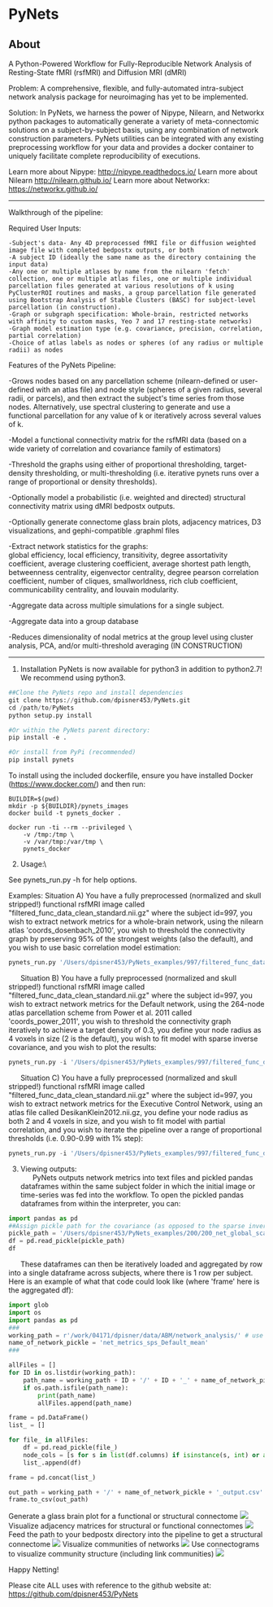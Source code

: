 PyNets
======

About
-----
A Python-Powered Workflow for Fully-Reproducible Network Analysis of Resting-State fMRI (rsfMRI) and Diffusion MRI (dMRI)

Problem: A comprehensive, flexible, and fully-automated intra-subject network analysis package for neuroimaging has yet to be implemented.

Solution: In PyNets, we harness the power of Nipype, Nilearn, and Networkx python packages to automatically generate a variety of meta-connectomic solutions on a subject-by-subject basis, using any combination of network construction parameters. PyNets utilities can be integrated with any existing preprocessing workflow for your data and provides a docker container to uniquely facilitate complete reproducibility of executions.

Learn more about Nipype: http://nipype.readthedocs.io/
Learn more about Nilearn http://nilearn.github.io/
Learn more about Networkx: https://networkx.github.io/

-----

Walkthrough of the pipeline:

Required User Inputs:

    -Subject's data- Any 4D preprocessed fMRI file or diffusion weighted image file with completed bedpostx outputs, or both
    -A subject ID (ideally the same name as the directory containing the input data)
    -Any one or multiple atlases by name from the nilearn 'fetch' collection, one or multiple atlas files, one or multiple individual parcellation files generated at various resolutions of k using PyClusterROI routines and masks, a group parcellation file generated using Bootstrap Analysis of Stable Clusters (BASC) for subject-level parcellation (in construction).
    -Graph or subgraph specification: Whole-brain, restricted networks with affinity to custom masks, Yeo 7 and 17 resting-state networks)
    -Graph model estimation type (e.g. covariance, precision, correlation, partial correlation)
    -Choice of atlas labels as nodes or spheres (of any radius or multiple radii) as nodes

Features of the PyNets Pipeline:

-Grows nodes based on any parcellation scheme (nilearn-defined or user-defined with an atlas file) and node style (spheres of a given radius, several radii, or parcels), and then extract the subject's time series from those nodes. Alternatively, use spectral clustering to generate and use a functional parcellation for any value of k or iteratively across several values of k.

-Model a functional connectivity matrix for the rsfMRI data (based on a wide variety of correlation and covariance family of estimators)

-Threshold the graphs using either of proportional thresholding, target-density thresholding, or multi-thresholding (i.e. iterative pynets runs over a range of proportional or density thresholds).

-Optionally model a probabilistic (i.e. weighted and directed) structural connectivity matrix using dMRI bedpostx outputs.

-Optionally generate connectome glass brain plots, adjacency matrices, D3 visualizations, and gephi-compatible .graphml files

-Extract network statistics for the graphs:\
global efficiency, local efficiency, transitivity, degree assortativity coefficient, average clustering coefficient, average shortest path length, betweenness centrality, eigenvector centrality, degree pearson correlation coefficient, number of cliques, smallworldness, rich club coefficient, communicability centrality, and louvain modularity.

-Aggregate data across multiple simulations for a single subject.

-Aggregate data into a group database

-Reduces dimensionality of nodal metrics at the group level using cluster analysis, PCA, and/or multi-threshold averaging (IN CONSTRUCTION)

-----

1. Installation
PyNets is now available for python3 in addition to python2.7! We recommend using python3.
```python
##Clone the PyNets repo and install dependencies
git clone https://github.com/dpisner453/PyNets.git
cd /path/to/PyNets
python setup.py install

#Or within the PyNets parent directory:
pip install -e .

#Or install from PyPi (recommended)
pip install pynets
```

To install using the included dockerfile, ensure you have installed Docker (https://www.docker.com/) and then run:
```
BUILDIR=$(pwd)
mkdir -p ${BUILDIR}/pynets_images
docker build -t pynets_docker .

docker run -ti --rm --privileged \
    -v /tmp:/tmp \
    -v /var/tmp:/var/tmp \
    pynets_docker
``` 

2. Usage:\

See pynets_run.py -h for help options.

Examples:
Situation A) You have a fully preprocessed (normalized and skull stripped!) functional rsfMRI image called "filtered_func_data_clean_standard.nii.gz" where the subject id=997, you wish to extract network metrics for a whole-brain network, using the nilearn atlas 'coords_dosenbach_2010', you wish to threshold the connectivity graph by preserving 95% of the strongest weights (also the default), and you wish to use basic correlation model estimation:
```python
pynets_run.py '/Users/dpisner453/PyNets_examples/997/filtered_func_data_clean_standard.nii.gz' -id '997' -a 'coords_dosenbach_2010' -mod 'corr' -thr '0.95'
```
&nbsp;&nbsp;&nbsp;&nbsp;&nbsp; Situation B) You have a fully preprocessed (normalized and skull stripped!) functional rsfMRI image  called "filtered_func_data_clean_standard.nii.gz" where the subject id=997, you wish to extract network metrics for the Default network, using the 264-node atlas parcellation scheme from Power et al. 2011 called 'coords_power_2011', you wish to threshold the connectivity graph iteratively to achieve a target density of 0.3, you define your node radius as 4 voxels in size (2 is the default), you wish to fit model with sparse inverse covariance, and you wish to plot the results:
```python
pynets_run.py -i '/Users/dpisner453/PyNets_examples/997/filtered_func_data_clean_standard.nii.gz' -id '997' -a 'coords_power_2011' -n 'Default' -dt -thr '0.3' -ns '4' -mod 'sps' -plt
```

&nbsp;&nbsp;&nbsp;&nbsp;&nbsp; Situation C) You have a fully preprocessed (normalized and skull stripped!) functional rsfMRI image  called "filtered_func_data_clean_standard.nii.gz" where the subject id=997, you wish to extract network metrics for the Executive Control Network, using an atlas file called DesikanKlein2012.nii.gz, you define your node radius as both 2 and 4 voxels in size, and you wish to fit model with partial correlation, and you wish to iterate the pipeline over a range of proportional thresholds (i.e. 0.90-0.99 with 1% step):
```python
pynets_run.py -i '/Users/dpisner453/PyNets_examples/997/filtered_func_data_clean_standard.nii.gz' -id '997' -ua '/Users/dpisner453/PyNets_example_atlases/DesikanKlein2012.nii.gz' -n 'Cont' -ns '2,4' -mod 'partcorr' -min_thr 0.90 -max_thr 0.99 -step_thr 0.01
```

3. Viewing outputs:\
&nbsp;&nbsp;&nbsp;&nbsp;&nbsp; PyNets outputs network metrics into text files and pickled pandas dataframes within the same subject folder
in which the initial image or time-series was fed into the workflow. To open the pickled pandas dataframes
from within the interpreter, you can:
```python
import pandas as pd
##Assign pickle path for the covariance (as opposed to the sparse inverse covariance net)
pickle_path = '/Users/dpisner453/PyNets_examples/200/200_net_global_scalars_cov_200'
df = pd.read_pickle(pickle_path)
df
```

&nbsp;&nbsp;&nbsp;&nbsp;&nbsp; These dataframes can then be iteratively loaded and aggregated by row into a single dataframe across subjects, where there is 1 row per subject. Here is an example of what that code could look like (where 'frame' here is the aggregated df):
```python
import glob
import os
import pandas as pd
###
working_path = r'/work/04171/dpisner/data/ABM/network_analysis/' # use your path
name_of_network_pickle = 'net_metrics_sps_Default_mean'
###

allFiles = []
for ID in os.listdir(working_path):
    path_name = working_path + ID + '/' + ID + '_' + name_of_network_pickle
    if os.path.isfile(path_name):
        print(path_name)
        allFiles.append(path_name)

frame = pd.DataFrame()
list_ = []

for file_ in allFiles:
    df = pd.read_pickle(file_)
    node_cols = [s for s in list(df.columns) if isinstance(s, int) or any(c.isdigit() for c in s)]
    list_.append(df)

frame = pd.concat(list_)

out_path = working_path + '/' + name_of_network_pickle + '_output.csv'
frame.to_csv(out_path)
```
Generate a glass brain plot for a functional or structural connectome
![](tests/examples/997/997_whole_brain_cluster_labels_PCA200_sps_connectome_viz.png)
Visualize adjacency matrices for structural or functional connectomes
![](docs/structural_adj_mat.png)
Feed the path to your bedpostx directory into the pipeline to get a structural connectome
![](docs/pynets_diffusion.png)
Visualize communities of networks
![](docs/glass_brain_communities.png)
Use connectograms to visualize community structure (including link communities)
![](docs/link_communities.png)

Happy Netting!

Please cite ALL uses with reference to the github website at: https://github.com/dpisner453/PyNets
